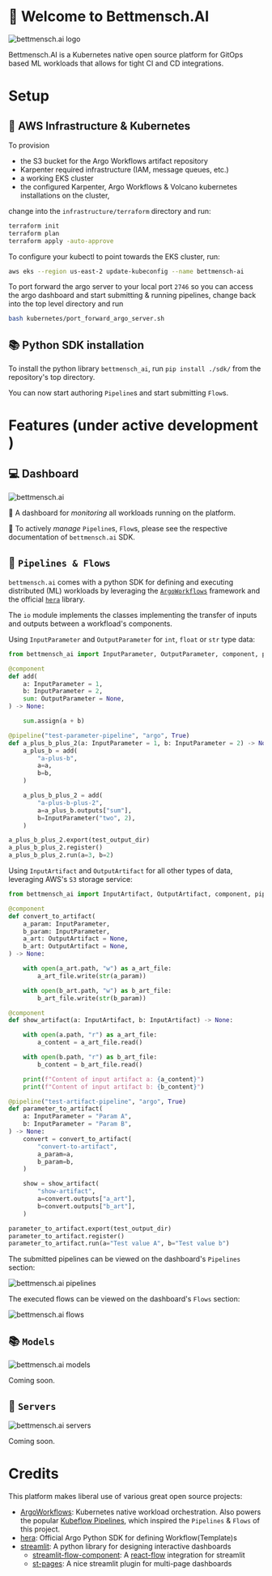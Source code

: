 # :hotel: Welcome to Bettmensch.AI

![bettmensch.ai logo](image/logo_transparent.png)

Bettmensch.AI is a Kubernetes native open source platform for GitOps based ML workloads that allows for tight CI and CD integrations.

# Setup

## :bridge_at_night: AWS Infrastructure & Kubernetes
To provision 
- the S3 bucket for the Argo Workflows artifact repository
- Karpenter required infrastructure (IAM, message queues, etc.)
- a working EKS cluster
- the configured Karpenter, Argo Workflows & Volcano kubernetes installations 
    on the cluster,

change into the `infrastructure/terraform` directory and run:

```bash
terraform init
terraform plan
terraform apply -auto-approve
```

To configure your kubectl to point towards the EKS cluster, run:

```bash
aws eks --region us-east-2 update-kubeconfig --name bettmensch-ai
```

To port forward the argo server to your local port `2746` so you can access the argo dashboard and start
submitting & running pipelines, change back into the top level directory and run

```bash
bash kubernetes/port_forward_argo_server.sh
```

## :books: Python SDK installation

To install the python library `bettmensch_ai`, run `pip install ./sdk/` from the
repository's top directory.

You can now start authoring `Pipeline`s and start submitting `Flow`s.

# Features (under active development )

## :computer: Dashboard

![bettmensch.ai](image/dashboard_0_home.JPG)

:eyes: A dashboard for *monitoring* all workloads running on the platform.

:open_hands: To actively *manage* `Pipeline`s, `Flow`s, please see the respective documentation of `bettmensch.ai` SDK.

## :twisted_rightwards_arrows: `Pipelines & Flows`

`bettmensch.ai` comes with a python SDK for defining and executing distributed (ML) workloads by leveraging the [`ArgoWorkflows`](https://argoproj.github.io/workflows/) framework and the official [`hera`](https://github.com/argoproj-labs/hera) library.

The `io` module implements the classes implementing the transfer of inputs and outputs between a workfload's components.

Using `InputParameter` and `OutputParameter` for `int`, `float` or `str` type data:

```python
from bettmensch_ai import InputParameter, OutputParameter, component, pipeline

@component
def add(
    a: InputParameter = 1,
    b: InputParameter = 2,
    sum: OutputParameter = None,
) -> None:

    sum.assign(a + b)

@pipeline("test-parameter-pipeline", "argo", True)
def a_plus_b_plus_2(a: InputParameter = 1, b: InputParameter = 2) -> None:
    a_plus_b = add(
        "a-plus-b",
        a=a,
        b=b,
    )

    a_plus_b_plus_2 = add(
        "a-plus-b-plus-2",
        a=a_plus_b.outputs["sum"],
        b=InputParameter("two", 2),
    )

a_plus_b_plus_2.export(test_output_dir)
a_plus_b_plus_2.register()
a_plus_b_plus_2.run(a=3, b=2)
```

Using `InputArtifact` and `OutputArtifact` for all other types of data, 
leveraging AWS's `S3` storage service:

```python
from bettmensch_ai import InputArtifact, OutputArtifact, component, pipeline

@component
def convert_to_artifact(
    a_param: InputParameter,
    b_param: InputParameter,
    a_art: OutputArtifact = None,
    b_art: OutputArtifact = None,
) -> None:

    with open(a_art.path, "w") as a_art_file:
        a_art_file.write(str(a_param))

    with open(b_art.path, "w") as b_art_file:
        b_art_file.write(str(b_param))

@component
def show_artifact(a: InputArtifact, b: InputArtifact) -> None:

    with open(a.path, "r") as a_art_file:
        a_content = a_art_file.read()

    with open(b.path, "r") as b_art_file:
        b_content = b_art_file.read()

    print(f"Content of input artifact a: {a_content}")
    print(f"Content of input artifact b: {b_content}")

@pipeline("test-artifact-pipeline", "argo", True)
def parameter_to_artifact(
    a: InputParameter = "Param A",
    b: InputParameter = "Param B",
) -> None:
    convert = convert_to_artifact(
        "convert-to-artifact",
        a_param=a,
        b_param=b,
    )

    show = show_artifact(
        "show-artifact",
        a=convert.outputs["a_art"],
        b=convert.outputs["b_art"],
    )

parameter_to_artifact.export(test_output_dir)
parameter_to_artifact.register()
parameter_to_artifact.run(a="Test value A", b="Test value b")
```

The submitted pipelines can be viewed on the dashboard's `Pipelines` section:

![bettmensch.ai pipelines](image/dashboard_1_pipelines.JPG)

The executed flows can be viewed on the dashboard's `Flows` section:

![bettmensch.ai flows](image/dashboard_2_flows.JPG)

## :books: `Models`

![bettmensch.ai models](image/dashboard_3_models.JPG)

Coming soon.

## :rocket: `Servers`

![bettmensch.ai servers](image/dashboard_4_servers.JPG)

Coming soon.

# Credits

This platform makes liberal use of various great open source projects:
- [ArgoWorkflows](https://argoproj.github.io/workflows/): Kubernetes native workload orchestration. Also powers the popular [Kubeflow Pipelines](https://github.com/kubeflow/pipelines), which inspired the `Pipelines` & `Flows` of this project.
- [hera](https://github.com/argoproj-labs/hera): Official Argo Python SDK for defining Workflow(Template)s
- [streamlit](https://streamlit.io/): A python library for designing interactive dashboards
  - [streamlit-flow-component](https://github.com/dkapur17/streamlit-flow): A [react-flow](https://reactflow.dev/) integration for streamlit
  - [st-pages](https://st-pages.streamlit.app/): A nice streamlit plugin for multi-page dashboards